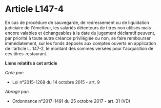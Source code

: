 # Article L147-4

En cas de procédure de sauvegarde, de redressement ou de liquidation judiciaire de l'émetteur, les salariés détenteurs de
titres non utilisés mais encore valables et échangeables à la date du jugement déclaratif peuvent, par priorité à toute autre
créance privilégiée ou non, se faire rembourser immédiatement, sur les fonds déposés aux comptes ouverts en application de
l'article L. 147-2, le montant des sommes versées pour l'acquisition de ces titres-restaurant.

**Liens relatifs à cet article**

_Créé par_:

  - Loi n°2015-1268 du 14 octobre 2015 - art. 9

_Abrogé par_:

  - Ordonnance n°2017-1491 du 25 octobre 2017 - art. 31 (VD)

